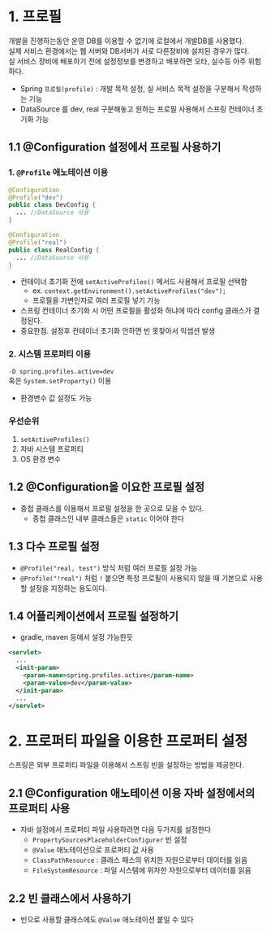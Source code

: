 # 1. 프로필

개발을 진행하는동안 운영 DB를 이용할 수 없기에 로컬에서 개발DB를 사용했다.\
실제 서비스 환경에서는 웹 서버와 DB서버가 서로 다른장비에 설치된 경우가 많다.\
실 서비스 장비에 배포하기 전에 설정정보를 변경하고 배포하면 오타, 실수등 아주 위험하다.

- Spring `프로필(profile)` : 개발 목적 설정, 실 서비스 목적 설정을 구분해서 작성하는 기능
- DataSource 를 dev, real 구분해놓고 원하는 프로필 사용해서 스프링 컨테이너 초기화 가능

## 1.1 @Configuration 설정에서 프로필 사용하기
### 1. `@Profile` 애노테이션 이용

```java
@Configuration
@Profile("dev")
public class DevConfig {
  ... //DataSource 사용
}

@Configuration
@Profile("real")
public class RealConfig {
  ... //DataSource 사용
}
```
- 컨테이너 초기화 전에 `setActiveProfiles()` 메서드 사용해서 프로필 선택함
  - ex. `context.getEnvironment().setActiveProfiles("dev");` 
  - 프로필을 가변인자로 여러 프로필 넣기 가능
- 스프링 컨테이너 초기화 시 어떤 프로필을 활성화 하냐에 따라 config 클래스가 결정된다.
- 중요한점. 설정후 컨테이너 초기화 안하면 빈 못찾아서 익셉션 발생

### 2. 시스템 프로퍼티 이용
`-D spring.profiles.active=dev`\
혹은 `System.setProperty()` 이용
- 환경변수 값 설정도 가능

### 우선순위
1. `setActiveProfiles()`
2. 자바 시스템 프로퍼티
3. OS 환경 변수

## 1.2 @Configuration을 이요한 프로필 설정
- 중첩 클래스를 이용해서 프로필 설정을 한 곳으로 모을 수 있다.
  - 중첩 클래스인 내부 클래스들은 `static` 이어야 한다

## 1.3 다수 프로필 설정
- `@Profile("real, test")` 방식 처럼 여러 프로필 설정 가능
- `@Profile("!real")` 처럼 `!` 붙으면 특정 프로필이 사용되지 않을 때 기본으로 사용할 설정을 지정하는 용도이다.

## 1.4 어플리케이션에서 프로필 설정하기
- gradle, maven 등에서 설정 가능한듯
```xml
<servlet>
  ...
  <init-param>
    <param-name>spring.profiles.active</param-name>
    <param-value>dev</param-value>
  </init-param>
  ...
</servlet>
```

# 2. 프로퍼티 파일을 이용한 프로퍼티 설정
스프링은 외부 프로퍼티 파일을 이용해서 스프링 빈을 설정하는 방법을 제공한다.

## 2.1 @Configuration 애노테이션 이용 자바 설정에서의 프로퍼티 사용
- 자바 설정에서 프로퍼티 파일 사용하려면 다음 두가지를 설정한다
  - `PropertySourcesPlaceholderConfigurer` 빈 설정
  - `@Value` 애노테이션으로 프로퍼티 값 사용
  - `ClassPathResource` : 클래스 패스의 위치한 자원으로부터 데이터를 읽음
  - `FileSystemResource` : 파일 시스템에 위차한 자원으로부터 데이터를 읽음

## 2.2 빈 클래스에서 사용하기
- 빈으로 사용할 클래스에도 `@Value` 애노테이션 붙일 수 있다

